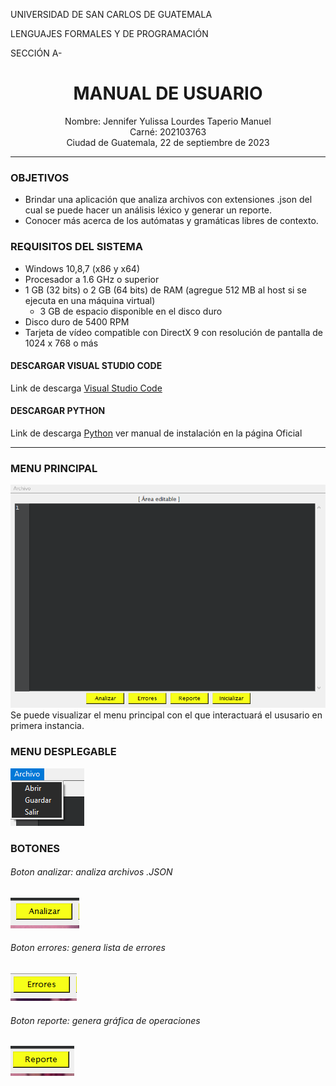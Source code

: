 UNIVERSIDAD DE SAN CARLOS DE GUATEMALA

LENGUAJES FORMALES Y DE PROGRAMACIÓN

SECCIÓN A-


# <center> MANUAL DE USUARIO </center>

<center>Nombre: Jennifer Yulissa Lourdes Taperio Manuel</center>
<center>Carné: 202103763</center>
<center>Ciudad de Guatemala, 22 de septiembre de 2023</center>

___

### OBJETIVOS
* Brindar una aplicación que analiza archivos con extensiones .json del
cual se puede hacer un análisis léxico y generar un reporte.
* Conocer más acerca de los autómatas y gramáticas libres de contexto.


### REQUISITOS DEL SISTEMA
* Windows 10,8,7 (x86 y x64)
* Procesador a 1.6 GHz o superior
* 1 GB (32 bits) o 2 GB (64 bits) de RAM (agregue 512 MB al host si se ejecuta en una máquina virtual)
    * 3 GB de espacio disponible en el disco duro
* Disco duro de 5400 RPM
* Tarjeta de vídeo compatible con DirectX 9 con resolución de pantalla de 1024 x 768 o más

#### DESCARGAR VISUAL STUDIO CODE
Link de descarga [Visual Studio Code](https://code.visualstudio.com/download "vscode")

#### DESCARGAR PYTHON
Link de descarga [Python](https://www.python.org/downloads/ "python") ver manual de instalación en la página Oficial

___

### MENU PRINCIPAL
![Menu principal](principal.PNG)
Se puede visualizar el menu principal con el que interactuará el ususario en primera instancia.
### MENU DESPLEGABLE
![Menu desplegable](desplegable.PNG)
### BOTONES
###### Boton analizar: analiza archivos .JSON
![analizar](analizar.PNG)
###### Boton errores: genera lista de errores
![errores](errores.PNG)
###### Boton reporte: genera gráfica de operaciones
![reporte](reporte.PNG)
